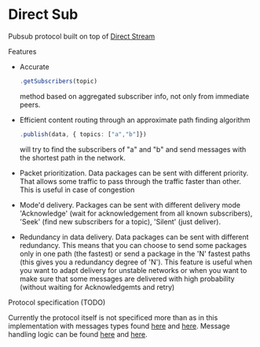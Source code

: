 # Direct Sub

Pubsub protocol built on top of [Direct Stream](./../stream/README.md)

Features
- Accurate
	
	```typescript
	.getSubscribers(topic)
	``` 
	
	method based on aggregated subscriber info, not only from immediate peers.


- Efficient content routing through an approximate path finding algorithm
	```typescript
	.publish(data, { topics: ["a","b"]})
	```
	will try to find the subscribers of "a" and "b" and send messages with the shortest path in the network.

- Packet prioritization. Data packages can be sent with different priority. That allows some traffic to pass through the traffic faster than other. This is useful in case of congestion
- Mode'd delivery. Packages can be sent with different delivery mode 'Acknowledge' (wait for acknowledgement from all known subscribers), 'Seek' (find new subscribers for a topic), 'Silent' (just deliver).
- Redundancy in data delivery. Data packages can be sent with different redundancy. This means that you can choose to send some packages only in one path (the fastest) or send a package in the 'N' fastest paths (this gives you a redundancy degree of 'N'). This feature is useful when you want to adapt delivery for unstable networks or when you want to make sure that some messages are delivered with high probability (without waiting for Acknowledgemts and retry)


Protocol specification (TODO)

Currently the protocol itself is not specificed more than as in this implementation with messages types found [here](https://github.com/dao-xyz/peerbit/blob/master/packages/transport/stream-interface/src/messages.ts) and [here](https://github.com/dao-xyz/peerbit/blob/master/packages/transport/pubsub-interface/src/messages.ts). Message handling logic can be found [here](https://github.com/dao-xyz/peerbit/blob/aa577a5e5b2b4920662de5e0efb92fb97a5dc63c/packages/transport/pubsub/src/index.ts#L502) and [here](https://github.com/dao-xyz/peerbit/blob/aa577a5e5b2b4920662de5e0efb92fb97a5dc63c/packages/transport/stream/src/index.ts#L1057).
